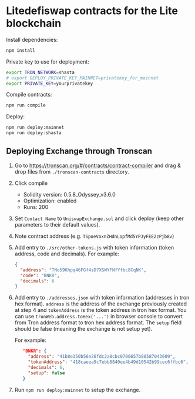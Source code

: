 # Litedefiswap contracts for the Lite blockchain

Install dependencies:

```bash
npm install
```

Private key to use for deployment:

```bash
export TRON_NETWORK=shasta
# export DEPLOY_PRIVATE_KEY_MAINNET=privatekey_for_mainnet
export PRIVATE_KEY=yourprivatekey
```

Compile contracts:

```bash
npm run compile
```

Deploy:

```bash
npm run deploy:mainnet
npm run deploy:shasta
```

## Deploying Exchange through Tronscan

1. Go to https://tronscan.org/#/contracts/contract-compiler and drag &
   drop files from `./tronscan-contracts` directory.

2. Click compile
   - Solidity version: 0.5.8_Odyssey_v3.6.0
   - Optimization: enabled
   - Runs: 200
3. Set `Contact Name` to `UniswapExchange.sol` and click deploy (keep other parameters to their default values).
4. Note contract address (e.g. `TSpoeVoxnZHdnLopfMd5YPJyFEE2zPjb8v`)
5. Add entry to `./src/other-tokens.js` with token information (token
   address, code and decimals). For
   example:

   ```json
   {
     "address": "TNo59Khpq46FGf4sD7XSWYFNfYfbc8CqNK",
     "code": "BNKR",
     "decimals": 6
   }
   ```

6. Add entry to `./addresses.json` with token information (addresses in
   tron hex format). `address` is the address of the exchange previously
   created at step 4 and `tokenAddress` is the token address in tron hex
   format. You can use `tronWeb.address.toHex('...')` in browser console
   to convert from Tron address format to tron hex address format. The
   `setup` field should be false (meaning the exchange is not setup
   yet).

   For example:

   ```json
      "BNKR": {
        "address": "41b8e350b56e26fdc2a8cbc0700657b88587043609",
        "tokenAddress": "418caeea9c7ebb8840ee4b49d10542b99cec6ffbc6",
        "decimals": 6,
        "setup": false
      }
   ```

7. Run `npm run deploy:mainnet` to setup the exchange.
